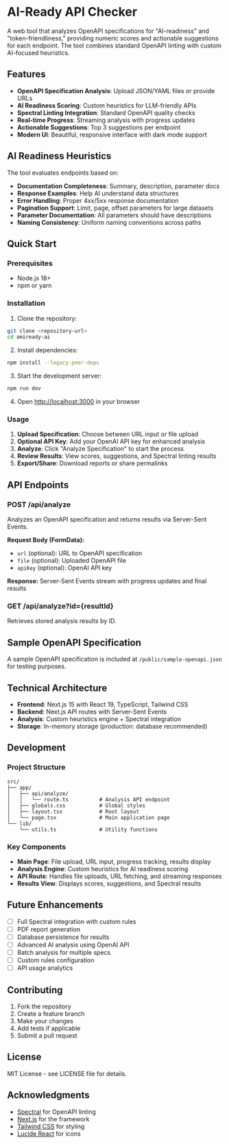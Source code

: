 # AI-Ready API Checker

A web tool that analyzes OpenAPI specifications for "AI-readiness" and "token-friendliness," providing numeric scores and actionable suggestions for each endpoint. The tool combines standard OpenAPI linting with custom AI-focused heuristics.

## Features

- **OpenAPI Specification Analysis**: Upload JSON/YAML files or provide URLs
- **AI Readiness Scoring**: Custom heuristics for LLM-friendly APIs
- **Spectral Linting Integration**: Standard OpenAPI quality checks
- **Real-time Progress**: Streaming analysis with progress updates
- **Actionable Suggestions**: Top 3 suggestions per endpoint
- **Modern UI**: Beautiful, responsive interface with dark mode support

## AI Readiness Heuristics

The tool evaluates endpoints based on:

- **Documentation Completeness**: Summary, description, parameter docs
- **Response Examples**: Help AI understand data structures
- **Error Handling**: Proper 4xx/5xx response documentation
- **Pagination Support**: Limit, page, offset parameters for large datasets
- **Parameter Documentation**: All parameters should have descriptions
- **Naming Consistency**: Uniform naming conventions across paths

## Quick Start

### Prerequisites

- Node.js 18+ 
- npm or yarn

### Installation

1. Clone the repository:
```bash
git clone <repository-url>
cd amiready-ai
```

2. Install dependencies:
```bash
npm install --legacy-peer-deps
```

3. Start the development server:
```bash
npm run dev
```

4. Open [http://localhost:3000](http://localhost:3000) in your browser

### Usage

1. **Upload Specification**: Choose between URL input or file upload
2. **Optional API Key**: Add your OpenAI API key for enhanced analysis
3. **Analyze**: Click "Analyze Specification" to start the process
4. **Review Results**: View scores, suggestions, and Spectral linting results
5. **Export/Share**: Download reports or share permalinks

## API Endpoints

### POST /api/analyze
Analyzes an OpenAPI specification and returns results via Server-Sent Events.

**Request Body (FormData):**
- `url` (optional): URL to OpenAPI specification
- `file` (optional): Uploaded OpenAPI file
- `apiKey` (optional): OpenAI API key

**Response:** Server-Sent Events stream with progress updates and final results

### GET /api/analyze?id={resultId}
Retrieves stored analysis results by ID.

## Sample OpenAPI Specification

A sample OpenAPI specification is included at `/public/sample-openapi.json` for testing purposes.

## Technical Architecture

- **Frontend**: Next.js 15 with React 19, TypeScript, Tailwind CSS
- **Backend**: Next.js API routes with Server-Sent Events
- **Analysis**: Custom heuristics engine + Spectral integration
- **Storage**: In-memory storage (production: database recommended)

## Development

### Project Structure

```
src/
├── app/
│   ├── api/analyze/
│   │   └── route.ts          # Analysis API endpoint
│   ├── globals.css           # Global styles
│   ├── layout.tsx            # Root layout
│   └── page.tsx              # Main application page
└── lib/
    └── utils.ts              # Utility functions
```

### Key Components

- **Main Page**: File upload, URL input, progress tracking, results display
- **Analysis Engine**: Custom heuristics for AI readiness scoring
- **API Route**: Handles file uploads, URL fetching, and streaming responses
- **Results View**: Displays scores, suggestions, and Spectral results

## Future Enhancements

- [ ] Full Spectral integration with custom rules
- [ ] PDF report generation
- [ ] Database persistence for results
- [ ] Advanced AI analysis using OpenAI API
- [ ] Batch analysis for multiple specs
- [ ] Custom rules configuration
- [ ] API usage analytics

## Contributing

1. Fork the repository
2. Create a feature branch
3. Make your changes
4. Add tests if applicable
5. Submit a pull request

## License

MIT License - see LICENSE file for details.

## Acknowledgments

- [Spectral](https://stoplight.io/open-source/spectral) for OpenAPI linting
- [Next.js](https://nextjs.org/) for the framework
- [Tailwind CSS](https://tailwindcss.com/) for styling
- [Lucide React](https://lucide.dev/) for icons
